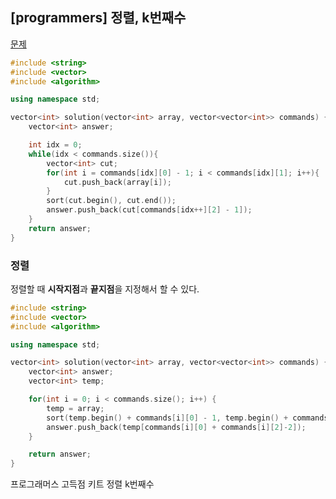 ## [programmers] 정렬, k번째수

[문제](https://programmers.co.kr/learn/courses/30/lessons/42748)



```c++
#include <string>
#include <vector>
#include <algorithm>

using namespace std;

vector<int> solution(vector<int> array, vector<vector<int>> commands) {
    vector<int> answer;

    int idx = 0;
    while(idx < commands.size()){
        vector<int> cut;
        for(int i = commands[idx][0] - 1; i < commands[idx][1]; i++){
            cut.push_back(array[i]);
        }
        sort(cut.begin(), cut.end());
        answer.push_back(cut[commands[idx++][2] - 1]);
    }
    return answer;
}
```



### 정렬

정렬할 때 **시작지점**과 **끝지점**을 지정해서 할 수 있다.

```c++
#include <string>
#include <vector>
#include <algorithm>

using namespace std;

vector<int> solution(vector<int> array, vector<vector<int>> commands) {
    vector<int> answer;
    vector<int> temp;

    for(int i = 0; i < commands.size(); i++) {
        temp = array;
        sort(temp.begin() + commands[i][0] - 1, temp.begin() + commands[i][1]);
        answer.push_back(temp[commands[i][0] + commands[i][2]-2]);
    }

    return answer;
}
```





프로그래머스 고득점 키트 정렬 k번째수

